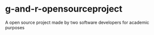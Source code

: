 # g-and-r-opensourceproject
A open source project made by two software developers for academic purposes 
